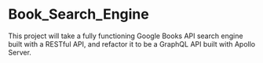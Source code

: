 # Book_Search_Engine
This project will take a fully functioning Google Books API search engine built with a RESTful API, and refactor it to be a GraphQL API built with Apollo Server.
